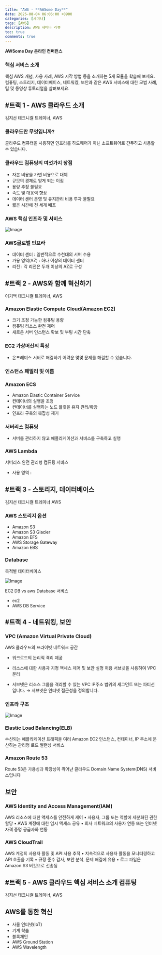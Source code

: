 ```yaml
---
title: "AWS - **AWSome Day**"
date: 2025-08-04 06:06:00 +0900
categories: [세미나]
tags: [AWS]
description: AWS 세미나 리뷰
toc: true
comments: true
---
```


**AWSome Day 온라인 컨퍼런스**

### **핵심 서비스 소개**

핵심 AWS 개념, 사용 사례, AWS 시작 방법 등을 소개하는 5개 모듈을 학습해 보세요. 컴퓨팅, 스토리지, 데이터베이스, 네트워킹, 보안과 같은 AWS 서비스에 대한 모범 사례, 팁 및 동영상 튜토리얼을 살펴보세요.

## <span style="color: blue_background;">**#트랙 1 - AWS 클라우드 소개**</span>

김지선 테크니컬 트레이너, AWS

### 클라우드란 무엇입니까?

클라우드 컴퓨터을 사용하면 인프라를 하드웨어가 아닌 소프트웨어로 간두하고 사용할 수 있습니다.

### 클라우드 컴퓨팅의 여섯가지 장점

- 자본 비용을 가변 비용으로 대체
- 규모의 경제로 얻게 되는 이점
- 용량 추정 불필요
- 속도 및 대응력 향상
- 데이터 센터 운영 및 유지관리 비용 투자 불필요
- 짧은 시간에 전 세계 배포
### AWS 핵심 인프라 및 서비스

![Image](https://prod-files-secure.s3.us-west-2.amazonaws.com/e6db513d-ec54-40ff-aa74-2487b0bcfe15/05ae4b91-1446-4983-91d8-1a3b5fd55fd9/aws%ED%95%B5%EC%8B%AC%EC%84%9C%EB%B9%84%EC%8A%A4.png?X-Amz-Algorithm=AWS4-HMAC-SHA256&X-Amz-Content-Sha256=UNSIGNED-PAYLOAD&X-Amz-Credential=ASIAZI2LB466RGA7U762%2F20250804%2Fus-west-2%2Fs3%2Faws4_request&X-Amz-Date=20250804T064830Z&X-Amz-Expires=3600&X-Amz-Security-Token=IQoJb3JpZ2luX2VjEAYaCXVzLXdlc3QtMiJIMEYCIQDWS0HVC%2BtWgZ%2FVvnFpBCPMViBIwtwuElErePLHgkQW9QIhANbrdOF6xOK9rCDQAyfG9Q%2B3A2gchN0krwRaPgdKSpcpKv8DCD8QABoMNjM3NDIzMTgzODA1IgzSG0PmS4bOgh1go3cq3AOuEUY4WFHraMJoc9DMs8qsmcumg93bc0chXz8AL03cKzwMBNBqiH8uqU8Jj8luPXbW13VzPrnxLpzYUW1tID7a8GhaCRaoJkWreOFI1jUlMDrqjqRYBNEVmDgThBoqZpUrGbsTD4KjhYzRGuy6H4uAreZb%2F4XzGWlzPXEE3NDCEcXwuYfyTzs7Y5Xz7A8eB62rrbpVohn6YmI0cRIE%2FOIm3qgi3Nu%2BTfgaVIcYJlgTk9Jr4K0ou3HpK6flBr1d8%2FZX%2Fl7gSJiVhh%2B7YMxpuTH1tzqnDThZCt1ISSXfKtCUrFc32f1tAmvtghtiUaKNOpFHqcN2FcOWVuxBaJG9LuBim1c8aB9hVhNFPwsZ7Ieug%2Fh8UM74COdADker49kI7hhOXrCWMbGc2dGmb%2Bz00%2B%2F%2BOXpzGlHlRjDAiz5ZHDuD2Az2AfHHWUeWRmp9G4aQX%2BJhhFcEidwYm1UGYO42D5R46KEcu8LLHsIYSLDOAl0VGan8RIB24kPVrGVBsYyXl2Wux5ETT%2Fj%2FmObrhts4s%2Fzzi0DU2kRHr7AySmNN0%2BIO6Cbg3YU3b0%2BgDb27VjpqS2wBv5EAEGbj8YMiPd9bHmce6RVg3aoAzKudju81WNLy2CntuYpC4NjdMXz7PDCejcHEBjqkAV%2FKINPrLU35xqu4BKU1TcOo39Sh3NFOXYfFMD1eV9LBg8Y45d5yxEzlkar2%2Fnuv4nRLkoFVqxyeLYU8M%2Br4xpFfETzpKSt1HtgPC%2FSpnQLzIrPUjHFzEn7L%2BEO0h1EvhnUx8DgqjDvly1E7D8iG%2B4CuKk9lbnFeiX2Sl98ECJE0PhUWYFWxd8jyDPaiLF02PE642rJbk4kmfYlJIK5cMOy%2Brr1k&X-Amz-Signature=845bf3d542bedff51274927ec2de6569cc1ace5a595a335096ea4d985f66aea5&X-Amz-SignedHeaders=host&x-amz-checksum-mode=ENABLED&x-id=GetObject)

### AWS글로벌 인프라 

- 데이터 센터 : 일반적으로 수천대의 서버 수용
- 가용 영역(AZ) : 하나 이상의 데이터 센터 
- 리전 : 각 리전은 두개 이상의 AZ로 구성
## <span style="color: blue_background;">#트랙 2 - AWS와 함께 혁신하기</span>

이기백 테크니컬 트레이너, AWS

### Amazon Elastic Compute Cloud(Amazon EC2)

- 크기 조정 가능한 컴퓨팅 용량
- 컴퓨팅 리소스 완전 제어
- 새로운 서버 인스턴스 확보 및 부팅 시간 단축
### EC2 가상머신의 특징

- 온프레미스 서버로 해결하기 어려운 몇몇 문제를 해결할 수 있습니다.
### 인스턴스 패밀리 및 이름

### Amazon ECS

- Amazon Elastic Container Service
- 컨테이너의 실행을 조정
- 컨테이너를 실행하는 노드 플릿을 유지 관리/확장
- 인프라 구축의 복잡성 제거
### 서버리스 컴퓨팅

- 서버를 관리하지 않고 애플리케이션과 서비스를 구축하고 실행
### AWS Lambda

서버리스 완전 관리형 컴퓨팅 서비스

- 사용 영역 :
## <span style="color: blue_background;">#트랙 3 - 스토리지, 데이터베이스</span>

김지선 테크니컬 트레이너 AWS

### AWS 스토리지 옵션

- Amazon S3
- Amazon S3 Glacier
- Amazon EFS
- AWS Storage Gateway
- Amazon EBS
### Database

목적별 데이터베이스

![Image](https://prod-files-secure.s3.us-west-2.amazonaws.com/e6db513d-ec54-40ff-aa74-2487b0bcfe15/89328deb-995e-450d-98e5-ffd8a466f532/awsDB%EB%AA%A9%EC%A0%81%EB%B3%84.png?X-Amz-Algorithm=AWS4-HMAC-SHA256&X-Amz-Content-Sha256=UNSIGNED-PAYLOAD&X-Amz-Credential=ASIAZI2LB466RGA7U762%2F20250804%2Fus-west-2%2Fs3%2Faws4_request&X-Amz-Date=20250804T064830Z&X-Amz-Expires=3600&X-Amz-Security-Token=IQoJb3JpZ2luX2VjEAYaCXVzLXdlc3QtMiJIMEYCIQDWS0HVC%2BtWgZ%2FVvnFpBCPMViBIwtwuElErePLHgkQW9QIhANbrdOF6xOK9rCDQAyfG9Q%2B3A2gchN0krwRaPgdKSpcpKv8DCD8QABoMNjM3NDIzMTgzODA1IgzSG0PmS4bOgh1go3cq3AOuEUY4WFHraMJoc9DMs8qsmcumg93bc0chXz8AL03cKzwMBNBqiH8uqU8Jj8luPXbW13VzPrnxLpzYUW1tID7a8GhaCRaoJkWreOFI1jUlMDrqjqRYBNEVmDgThBoqZpUrGbsTD4KjhYzRGuy6H4uAreZb%2F4XzGWlzPXEE3NDCEcXwuYfyTzs7Y5Xz7A8eB62rrbpVohn6YmI0cRIE%2FOIm3qgi3Nu%2BTfgaVIcYJlgTk9Jr4K0ou3HpK6flBr1d8%2FZX%2Fl7gSJiVhh%2B7YMxpuTH1tzqnDThZCt1ISSXfKtCUrFc32f1tAmvtghtiUaKNOpFHqcN2FcOWVuxBaJG9LuBim1c8aB9hVhNFPwsZ7Ieug%2Fh8UM74COdADker49kI7hhOXrCWMbGc2dGmb%2Bz00%2B%2F%2BOXpzGlHlRjDAiz5ZHDuD2Az2AfHHWUeWRmp9G4aQX%2BJhhFcEidwYm1UGYO42D5R46KEcu8LLHsIYSLDOAl0VGan8RIB24kPVrGVBsYyXl2Wux5ETT%2Fj%2FmObrhts4s%2Fzzi0DU2kRHr7AySmNN0%2BIO6Cbg3YU3b0%2BgDb27VjpqS2wBv5EAEGbj8YMiPd9bHmce6RVg3aoAzKudju81WNLy2CntuYpC4NjdMXz7PDCejcHEBjqkAV%2FKINPrLU35xqu4BKU1TcOo39Sh3NFOXYfFMD1eV9LBg8Y45d5yxEzlkar2%2Fnuv4nRLkoFVqxyeLYU8M%2Br4xpFfETzpKSt1HtgPC%2FSpnQLzIrPUjHFzEn7L%2BEO0h1EvhnUx8DgqjDvly1E7D8iG%2B4CuKk9lbnFeiX2Sl98ECJE0PhUWYFWxd8jyDPaiLF02PE642rJbk4kmfYlJIK5cMOy%2Brr1k&X-Amz-Signature=6062cedcf5a00539b9bfb7ebcdb5304034325d0d07624be4f411d801191ec5f7&X-Amz-SignedHeaders=host&x-amz-checksum-mode=ENABLED&x-id=GetObject)

EC2 DB vs aws Database 서비스

- ec2 
- AWS DB Service
## <span style="color: blue_background;">#트랙 4 - 네트워킹, 보안</span>

### VPC (Amazon Virtual Private Cloud)

AWS 클라우드의 프라이빗 네트워크 공간

- 워크로드의 논리적 격리 제공
- 리소스에 대한 사용자 지정 액세스 제어 및 보안 설정 허용
서브넷을 사용하여 VPC분리

- 서브넷은 리소스 그룹을 격리할 수 있는 VPC IP주소 범위의 세그먼트 또는 파티션 입니다. → 서브넷은 인터넷 접근성을 정의합니다.
### 인프라 구조 

![Image](https://prod-files-secure.s3.us-west-2.amazonaws.com/e6db513d-ec54-40ff-aa74-2487b0bcfe15/b8f77bc1-7de7-4843-b3d7-01a3d2b3ec3d/aws_%EC%9D%B8%ED%94%84%EB%9D%BC_%EA%B5%AC%EC%A1%B0.png?X-Amz-Algorithm=AWS4-HMAC-SHA256&X-Amz-Content-Sha256=UNSIGNED-PAYLOAD&X-Amz-Credential=ASIAZI2LB466RGA7U762%2F20250804%2Fus-west-2%2Fs3%2Faws4_request&X-Amz-Date=20250804T064830Z&X-Amz-Expires=3600&X-Amz-Security-Token=IQoJb3JpZ2luX2VjEAYaCXVzLXdlc3QtMiJIMEYCIQDWS0HVC%2BtWgZ%2FVvnFpBCPMViBIwtwuElErePLHgkQW9QIhANbrdOF6xOK9rCDQAyfG9Q%2B3A2gchN0krwRaPgdKSpcpKv8DCD8QABoMNjM3NDIzMTgzODA1IgzSG0PmS4bOgh1go3cq3AOuEUY4WFHraMJoc9DMs8qsmcumg93bc0chXz8AL03cKzwMBNBqiH8uqU8Jj8luPXbW13VzPrnxLpzYUW1tID7a8GhaCRaoJkWreOFI1jUlMDrqjqRYBNEVmDgThBoqZpUrGbsTD4KjhYzRGuy6H4uAreZb%2F4XzGWlzPXEE3NDCEcXwuYfyTzs7Y5Xz7A8eB62rrbpVohn6YmI0cRIE%2FOIm3qgi3Nu%2BTfgaVIcYJlgTk9Jr4K0ou3HpK6flBr1d8%2FZX%2Fl7gSJiVhh%2B7YMxpuTH1tzqnDThZCt1ISSXfKtCUrFc32f1tAmvtghtiUaKNOpFHqcN2FcOWVuxBaJG9LuBim1c8aB9hVhNFPwsZ7Ieug%2Fh8UM74COdADker49kI7hhOXrCWMbGc2dGmb%2Bz00%2B%2F%2BOXpzGlHlRjDAiz5ZHDuD2Az2AfHHWUeWRmp9G4aQX%2BJhhFcEidwYm1UGYO42D5R46KEcu8LLHsIYSLDOAl0VGan8RIB24kPVrGVBsYyXl2Wux5ETT%2Fj%2FmObrhts4s%2Fzzi0DU2kRHr7AySmNN0%2BIO6Cbg3YU3b0%2BgDb27VjpqS2wBv5EAEGbj8YMiPd9bHmce6RVg3aoAzKudju81WNLy2CntuYpC4NjdMXz7PDCejcHEBjqkAV%2FKINPrLU35xqu4BKU1TcOo39Sh3NFOXYfFMD1eV9LBg8Y45d5yxEzlkar2%2Fnuv4nRLkoFVqxyeLYU8M%2Br4xpFfETzpKSt1HtgPC%2FSpnQLzIrPUjHFzEn7L%2BEO0h1EvhnUx8DgqjDvly1E7D8iG%2B4CuKk9lbnFeiX2Sl98ECJE0PhUWYFWxd8jyDPaiLF02PE642rJbk4kmfYlJIK5cMOy%2Brr1k&X-Amz-Signature=3f2579dac8b685c02f3370d057c8a73163b4f441254c31523e5e4b62cf6e5f16&X-Amz-SignedHeaders=host&x-amz-checksum-mode=ENABLED&x-id=GetObject)

### Elastic Load Balancing(ELB)

수신되는 애플리케이션 트래픽을 여러 Amazon EC2 인스턴스, 컨테이너, IP 주소에 분산하는 관리형 로드 밸런싱 서비스

### Amazon Route 53

Route 53은 가용성과 확장성이 뛰어난 클라우드 Domain Name System(DNS) 서비스입니다

## 보안

### AWS Identity and Access Management(IAM)

AWS 리소스에 대한 액세스를 안전하게 제어
    • 사용자, 그룹 또는 역할에 세분화된 권한 할당
    • AWS 계정에 대한 임시 액세스 공유
    • 회사 네트워크의 사용자 연동 또는 인터넷 자격 증명 공급자와 연동

### AWS CloudTrail

AWS 계정의 사용자 활동 및 API 사용 추적
    • 지속적으로 사용자 활동을 모니터링하고 API 호출을 기록
    • 규정 준수 감사, 보안 분석, 문제 해결에 유용
    • 로그 파일은 Amazon S3 버킷으로 전송됨

## <span style="color: blue_background;">#트랙 5 - AWS 클라우드 핵심 서비스 소개 컴퓨팅</span>

김지선 테크니컬 트레이너, AWS

## AWS를 통한 혁신

- 사물 인터넷(IoT)
- 기계 학습
- 블록체인
- AWS Ground Station
- AWS Wavelength

